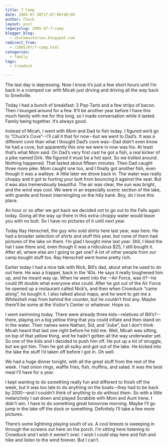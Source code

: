 ```yaml
---
title: 7 Camp
date: 2005-07-30T17:07:00+00:00
author: Chuck
layout: post
legacyslug: 2005-07-7-camp
blogger_blog:
  - chuckmasterson.blogspot.com
redirect_from:
  - /2005/07/7-camp.html
categories:
  - family
tags:
  - Crowduck

---
```

The last day is depressing. Now I know it’s just a few short hours until I’m
back in a cramped car with Micah just driving and driving all the way back to
Smellville.

Today I had a bunch of breakfast: 3 Pop-Tarts and a few strips of bacon. Then I
lounged around for a few. It’ll be another year before I have this much family
with me for this long, so I made conversation while it lasted. Family being
together. It’s always good.

Instead of Micah, I went with _Mom_ and Dad to fish today. I figured we’d go to
“Chuck’s Cove”--I’ll call it that for now--but we went to Dad’s. It was a
different cove than what I thought Dad’s cove was--Dad didn’t even know he had
a cove, but apparently this one we were in now was his. At least that’s what
Mom said. On Dad’s very first cast he got a fish, a real kicker of a pike named
Dirk. We figured it must be a hot spot. So we trolled around. Nothing happened.
That lasted about fifteen minutes. Then Dad caught three more pike. Mom caught
one too, and I finally got another fish, even though it was a walleye. A little
later we drove back in. The water was really choppy and it got to hurting your
butt from bouncing it against the seat. But it was also tremendously beautiful.
The air was clear, the sun was bright, and the wind was cool. We were in an
especially scenic section of the lake, with granite and forest intermingling on
the hilly bank. Boy, do I love this place.

An hour or so after we got back we decided not to go out to the Falls again
today. Going all the way up there in this extra-choppy water would leave you
with no butt. So I have no pictures of it until next year.

Today Ray Henschell, the guy who sold shirts here last year, was here. He had a
broader selection of shirts and stuff this year, but none of them had pictures
of the lake on them. I’m glad I bought mine last year. Still, I liked the hat I
saw there and, even though it was a ridiculous $25, I still bought it. After
all, where else am I going to get one? A lot of other people from our camp
bought stuff too. Ray Henschell went home pretty rich.

Earlier today I had a nice talk with Nick, Bill’s dad, about what he used to do
out here. He was a trapper, back in the ’40s. He says it really toughened him
up, and he meant way up. When he went into the --Air Force, was it?--he could
lift double what everyone else could. After he got out of the Air Force he
opened up a restaurant called Nick’s, and then when Crowduck “came along”, he
bought it. I also talked about maps, and he went to get me a Whiteshell map
from behind the counter, but he couldn’t find any. Maybe there’ll be some at
the Visitor’s Center or whatever. Hope so.

I went swimming today. There were already three kids--relatives of
Bill’s?--there, playing on a big yellow thing that you could inflate and then
stand on in the water. Their names were Nathan, Sid, and “Jube”, but I don’t
think Micah heard that last one right before he told me. Well, Micah was
sitting, on top of that yellow thing, and he hadn’t gotten all the way
underwater yet. So one of the kids and I decided to push him off. He put up a
lot of struggle, but we got him. Then he got all sulky and got out of the lake.
He kicked into the lake the stuff I’d taken off before I got in. Oh well.

We had a huge dinner tonight, with all the great stuff from the rest of the
week. I had onion rings, waffle fries, fish, muffins, and salad. It was the
best meal I’ll have for a year. 

I kept wanting to do something really fun and different to finish off the week,
but it was too late to do anything on the boats--they had to be back by
2000--and I couldn’t think of anything to do without them. So with a little
melancholy I sat down and played Scrabble with Mom and Aunt Irene. I didn’t
win. I have to do something great tomorrow morning. Maybe I’ll go jump in the
lake off the dock or something. Definitely I’ll take a few more pictures.

There’s some lightning playing south of us. A cool breeze is sweeping in
through the screens out here on the porch. I’m sitting here listening to
Crowduck and I wish it weren’t over. I wish I could stay here and fish and hike
and listen to the wind forever. But I can’t.
